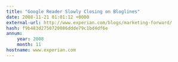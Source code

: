 ```yaml
---
title: "Google Reader Slowly Closing on Bloglines"
date: 2008-11-21 01:01:12 +0000
external-url: http://www.experian.com/blogs/marketing-forward/
hash: f9b483d2750720086ddde79c1bd4df6e
annum:
    year: 2008
    month: 11
hostname: www.experian.com
---
```



